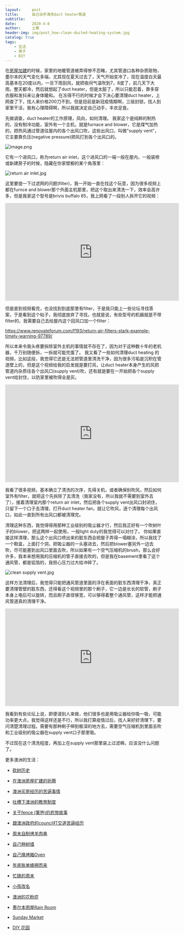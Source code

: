 ```yaml
---
layout:     post
title:      自己动手清洗duct heater管道
subtitle:   
date:       2020-4-8
author:     土猪
header-img: img/post_how-clean-ducted-heating-system.jpg
catalog: true
tags:
    - 生活
    - 房子
    - DIY
---
```



在[房屋加建](http://livinginau.life/2020/03/26/%E5%9C%A8%E6%BE%B3%E6%B4%B2%E6%88%BF%E5%B1%8B%E6%89%A9%E5%BB%BA%E7%9A%84%E6%8A%98%E8%85%BE/)的时候，家里的地暖管道被弄得惨不忍睹，尤其管道口各种杂质赃物，墨尔本的天气变化多端，尤其现在夏天过去了，天气开始变冷了，现在温度白天最高基本在20度以内，一旦下雨刮风，就把夜间气温吹到7，8度了，前几天下大雨，整天都冷，然后就想起了duct heater，但是太脏了，所以只能忍着，靠多穿衣服和发抖来让身体暖和。 在冻得不行的时候才会下决心要清理duct heater，上网查了下，找人来价格200刀不到，但是目前是新冠疫情期啊，三级封锁，找人到家里干活，我有心理障碍啊，所以我就决定自己动手，丰衣足食。 





先做调查，duct heater的工作原理，风向，如何清理。 我家这个是纯粹的制热的，没有制冷功能，室外有一个主机，就是furnace and blower，它是煤气加热的，把热风通过管道往屋内的各个出风口吹，这些出风口，叫做"supply vent"，它主要靠负压(negative pressure)把风打到各个出风口的。

![image.png](https://cdn.steemitimages.com/DQmQqrvCG7TnE9kJ1VptZ3KJ42qdqptvmQoiis6EZVmtZhv/image.png)



它有一个进风口，称为return air inlet，这个进风口的一端一般在屋内，一般装修或新建房子的时候，隐藏在你家壁橱的某个角落里：


![return air inlet.jpg](https://cdn.steemitimages.com/DQmPUuNvo5FXA11CYQLeRD2H6CY9Y7Tjy4xjx7hp1GmNMX6/return%20air%20inlet.jpg)



这里要提一下过滤网的问题(filter)，我一开始一直在找这个玩意，因为很多视频上都在furnce and blower那个外面主机那里，把这个取出来清洗一下，效率会高许多，但是我家这个型号是brivis buffalo 85，我上网看了一段别人拆开它的视频：


<iframe width="560" height="315" src="https://www.youtube.com/embed/R5cE3A8wCSE" frameborder="0" allow="accelerometer; autoplay; encrypted-media; gyroscope; picture-in-picture" allowfullscreen></iframe>


但是直到视频看完，也没找到到底那里有filter，于是我只能上一些论坛寻找答案，于是看到这个帖子，我彻底放弃了寻找，也就是说，有些型号的机器就是不带filter的，我需要自己去给屋内这个回风口加一个filter：


https://www.renovateforum.com/f193/return-air-filters-stark-example-timely-warning-97789/




所以本来令我头疼要拆除室外主机的事情就不存在了，因为对于这种数十年的老机器，千万别随便拆，一拆就可能完蛋了。 我又看了一些如何清理duct heating 的视频，比如这段，我觉得它还是无法把管道里清洗干净，因为很多污垢是沉积在管道壁上的，但是这个视频给我的启发就是要打风，让duct heater本身产生的风把管道内杂质往各个出风口(supply vent)吹，还有就是要在一开始把各个supply vent给封住，以防家里被吹得全是灰。


<iframe width="560" height="315" src="https://www.youtube.com/embed/QdKvKpwGOkk" frameborder="0" allow="accelerometer; autoplay; encrypted-media; gyroscope; picture-in-picture" allowfullscreen></iframe>



我看了很多视频，基本确立了清洗的次序，先得关机，或者确保别吹风，然后如何室外有filter，就把这个先拆除了去清洗（我家没有，所以我就不需要到室外去了），接着清理室内那个return air inlet，然后把各个supply vent出风口封闭住，只留下一个口子去清理，打开duct heater fan，就让它吹风，逐个清理每个出风口，如此一直到所有出风口都被清理完。 




清理这种东西，我觉得得用那种工业级别的吸尘器才行，然后我正好有一个吹树叶子的blower，把这两样一起使用，一般light duty的我觉得可以对付了。 你如果直接这样清理，那么这个出风口喷出来的脏东西会把屋子弄得一塌糊涂，所以我找了一个鞋盒，上面打个洞，把吸尘器的一头塞进去，然后把blower塞另外一边去吹，尽可能塞到出风口里面去吹，所以如果有一个空气压缩机的brush，那么会好许多，我本来想用我的压缩机的管子直接去吹的，但是我在basement里看了这个通风管，都是铝箔的，我担心压力过大给冲碎了。 


![clean supply vent.jpg](https://cdn.steemitimages.com/DQmQPmtouJWcqvMAS37eufdwn1TAAZpNCpjYcLz3CszVQM1/clean%20supply%20vent.jpg)




这样方法清理后，我觉得只能把通风管道里面的浮在表面的脏东西清理干净，真正要清理管壁的脏东西，还得看这个视频里的那个刷子，它一边是长长的软管，刷子本身上电后可以旋转，而且刷子直径够宽，可以够得着整个通风管，这样才能把通风管道真的清理干净。 



<iframe width="560" height="315" src="https://www.youtube.com/embed/ofTyRShuCBw" frameborder="0" allow="accelerometer; autoplay; encrypted-media; gyroscope; picture-in-picture" allowfullscreen></iframe>



我看到有些论坛上说，即便请别人来做，他们很多也是用吸尘器给你吸一吸，可能功率更大点，我觉得这样还是不行，所以我打算疫情过后，找人来好好清理下，要问清楚清理过程。需要有那种刷子伸到极深的地方去，需要空气压缩机到里面去吹和工业级别的吸尘器在supply vent口子那里吸。 



不过现在这个清洗程度，再加上在supply vent那里装上过滤棉，应该没什么问题了。










更多澳洲的生活：

- [砍树历史](http://livinginau.life/2019/12/29/%E7%A0%8D%E6%A0%91%E5%8E%86%E5%8F%B2/)

- [在澳洲房屋扩建的折腾](http://livinginau.life/2019/12/19/%E5%9C%A8%E6%BE%B3%E6%B4%B2%E6%88%BF%E5%B1%8B%E6%89%A9%E5%BB%BA%E7%9A%84%E6%8A%98%E8%85%BE/)

- 
  [澳洲买房经历的苦逼事情](http://livinginau.life/2019/12/18/%E6%BE%B3%E6%B4%B2%E4%B9%B0%E6%88%BF%E7%BB%8F%E5%8E%86%E7%9A%84%E8%8B%A6%E9%80%BC%E4%BA%8B%E6%83%85/)

- 
  [吐槽下澳洲的教育制度](http://livinginau.life/2019/12/13/%E5%90%90%E6%A7%BD%E6%BE%B3%E6%B4%B2%E6%95%99%E8%82%B2%E5%88%B6%E5%BA%A6/)

- [关于fence (篱笆)的悲惨故事](http://livinginau.life/2019/12/01/%E5%85%B3%E4%BA%8Efence%E7%9A%84%E6%82%B2%E6%83%A8%E6%95%85%E4%BA%8B/)

- [跟澳洲政府的council打交道苦逼经历](http://livinginau.life/2019/11/29/%E8%B7%9F%E6%BE%B3%E6%B4%B2%E6%94%BF%E5%BA%9C%E7%9A%84council%E6%89%93%E4%BA%A4%E9%81%93%E8%8B%A6%E9%80%BC%E7%BB%8F%E5%8E%86/)

- [周末自制烤羊肉串](http://livinginau.life/2014/03/03/%E5%91%A8%E6%9C%AB%E8%87%AA%E5%88%B6%E7%83%A4%E7%BE%8A%E8%82%89%E4%B8%B2/)

- [自己种树墙](http://livinginau.life/2020/03/10/%E8%87%AA%E5%B7%B1%E7%A7%8D%E6%A0%91%E5%A2%99/)

- [自己换烤箱Oven](http://livinginau.life/2020/02/12/%E8%87%AA%E5%B7%B1%E6%8D%A2oven/)

- [年底账单蜂拥而来](http://livinginau.life/2019/11/29/%E8%B4%A6%E5%8D%95%E8%9C%82%E6%8B%A5%E8%80%8C%E6%9D%A5/)

- [忙碌的周末](http://livinginau.life/2019/11/12/%E5%BF%99%E7%A2%8C%E7%9A%84%E5%91%A8%E6%9C%AB/)

- [小孩改名](http://livinginau.life/2019/11/10/%E5%B0%8F%E5%AD%A9%E6%94%B9%E5%90%8D/)

- [澳洲的花粉症](http://livinginau.life/2018/08/10/%E6%BE%B3%E6%B4%B2%E7%9A%84%E8%8A%B1%E7%B2%89%E7%97%87/)

- [墨尔本雨屋Rain Room](http://livinginau.life/2020/01/13/rain-room/)

- [Sunday Market](http://livinginau.life/2020/01/12/Sunday-Market/)

- [DIY 花园](http://livinginau.life/2020/03/30/diy-garden-design/)
